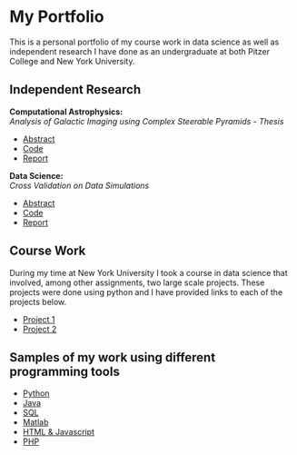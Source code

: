 # My Portfolio
This is a personal portfolio of my course work in data science as well as independent research I have done as an undergraduate at both Pitzer College and New York University.

## Independent Research 

**Computational Astrophysics:**  
*Analysis of Galactic Imaging using Complex Steerable Pyramids - Thesis*
- [Abstract](https://github.com/avery-simon/thesis)
- [Code](https://github.com/avery-simon/thesis)
- [Report](https://github.com/avery-simon/thesis)

**Data Science:**  
*Cross Validation on Data Simulations*

- [Abstract](/abstract.pdf)
- [Code](/script.py)
- [Report](/Report.pdf)

## Course Work
During my time at New York University I took a course in data science that involved, among other assignments, two large scale projects. These projects were done using python and I have provided links to each of the projects below.

- [Project 1](/project1.pdf)
- [Project 2](/project2.pdf)

## Samples of my work using different programming tools

- [Python](/samples/pythonsample.py)
- [Java](/samples/javasample.java)
- [SQL](/samples/sqlsample.sql)
- [Matlab](/samples/matlabsample.m)
- [HTML & Javascript](/samples/htmlsample.html)
- [PHP](/samples/phpsample.php)